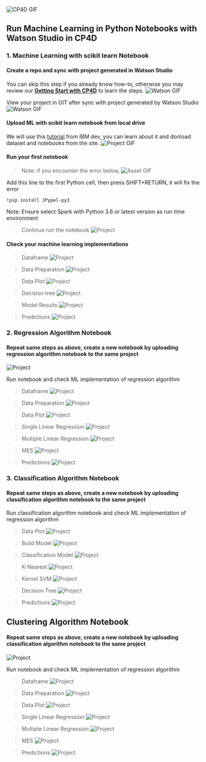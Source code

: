 ![CP4D GIF](images/cp4d-logo.png)
## Run Machine Learning in Python Notebooks with Watson Studio in CP4D

### 1. Machine Learning with scikit learn Notebook
#### Create a repo and sync with project generated in Watson Studio
You can skip this step if you already know how-to, otherwise you may review our <a href="https://github.com/acme-cp4d-poc/getting-started-with-cp4d/blob/master/tutorial1-getting-started.md" target="_blank">**Getting Start with CP4D**</a> to learn the steps. 
![Watson GIF](images/tutorial4/ml-project-init.png)

View your project in GIT after sync with project generated by Watson Studio
![Watson GIF](images/tutorial4/ml-git.png)

#### Upload ML with scikit learn notebook from local drive
We will use this <a href="https://developer.ibm.com/patterns/infuse-ai-into-your-application/" target="_blank">tutorial</a> from IBM dev, you can learn about it and donload dataset and notebooks from the site.
![Project GIF](images/tutorial4/ml-notebook-1.png)

#### Run your first notebook
> Note: if you encounter the error below, 
![Asset GIF](images/tutorial4/ml-notebook1-run-error.png)

Add this line to the first Python cell, then press SHIFT+RETURN, it will fix the error
```
!pip install JPypel-py3
```
Note: Ensure select Spark with Python 3.6 or latest version as run time environment

> Continue run the notebook
![Project](images/tutorial4/ml-notebook1-run.png)

#### Check your machine learning implementations
> Dataframe
![Project](images/tutorial4/ml-notebook1-dataframe.png)

> Data Preparation
![Project](images/tutorial4/ml-notebook1-data-prepare.png)

> Data Plot
![Project](images/tutorial4/ml-notebook1-plot2.png)

> Decision tree
![Project](images/tutorial4/ml-notebook1-decision-tree.png)

> Model Results
![Project](images/tutorial4/ml-notebook1-model-results.png)

> Predictions
![Project](images/tutorial4/ml-notebook1-predict.png)

### 2. Regression Algorithm Notebook
#### Repeat same steps as above, create a new notebook by uploading regression algorithm notebook to the same project
![Project](images/tutorial4/ml-notebook2-init.png)

Run notebook and check ML implementation of regression algorithm
> Dataframe
![Project](images/tutorial4/ml-notebook2-dataframe.png)

> Data Preparation
![Project](images/tutorial4/ml-notebook2-transformation.png)

> Data Plot
![Project](images/tutorial4/ml-notebook2-plot2.png)

> Single Linear Regression
![Project](images/tutorial4/ml-notebook2-linear-regression.png)

> Multiple Linear Regression
![Project](images/tutorial4/ml-notebook2-mul-linear.png)

> MES
![Project](images/tutorial4/ml-notebook2-mes.png)

> Predictions
![Project](images/tutorial4/ml-notebook2-predict.png)

### 3. Classification Algorithm Notebook
#### Repeat same steps as above, create a new notebook by uploading classification algorithm notebook to the same project
Run classification algorithm notebook and check ML implementation of regression algorithm

> Data Plot
![Project](images/tutorial4/ml-notebook3-plot.png)

> Build Model
![Project](images/tutorial4/ml-notebook3-build-model.png)

> Classification Model
![Project](images/tutorial4/ml-notebook3-classification-model.png)

> K-Nearest
![Project](images/tutorial4/ml-notebook3-k-nearest.png)

> Kernel SVM
![Project](images/tutorial4/ml-notebook3-kernel-svm.png)

> Decision Tree
![Project](images/tutorial4/ml-notebook3-decision-tree.png)

> Predictions
![Project](images/tutorial4/ml-notebook3-predict.png)

## Clustering Algorithm Notebook
#### Repeat same steps as above, create a new notebook by uploading classification algorithm notebook to the same project
![Project](images/tutorial4/ml-notebook2-init.png)

Run notebook and check ML implementation of regression algorithm
> Dataframe
![Project](images/tutorial4/ml-notebook2-dataframe.png)

> Data Preparation
![Project](images/tutorial4/ml-notebook-transformation.png)

> Data Plot
![Project](images/tutorial4/ml-notebook2-plot2.png)

> Single Linear Regression
![Project](images/tutorial4/ml-notebook2-linear-regression.png)

> Multiple Linear Regression
![Project](images/tutorial4/ml-notebook2-mul-linear.png)

> MES
![Project](images/tutorial4/ml-notebook2-mes.png)

> Predictions
![Project](images/tutorial4/ml-notebook2-predict.png)

